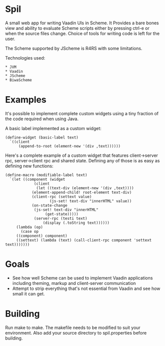 Spil
====

A small web app for writing Vaadin UIs in Scheme.  It Provides a bare bones view and  ability to evaluate Scheme scripts either by pressing ctrl-e or when the source files change. Choice of tools for writing code is left for the user.

The Scheme supported by JScheme is R4RS with some limitations.

Technologies used:

    * JVM
    * Vaadin
    * JScheme
	* BiwaScheme

Examples
========

It's possible to implement complete custom widgets using a tiny fraction of the code required when using Java.

A basic label implemented as a custom widget:

```
(define-widget (basic-label text)
  `((client
      (append-to-root (element-new '(div ,text))))))
```

Here's a complete example of a custom widget that features client->server rpc, server->client rpc and shared state. Defining any of those is as easy as defining new functions:

```
(define-macro (modifiable-label text)
  `(let ((component (widget
		     (client
		      (let ((text-div (element-new '(div ,text))))
			(element-append-child! root-element text-div)
			(client-rpc (settext value)
				    (js-set! text-div "innerHTML" value))
			(on-state-change
			 (js-set! text-div "innerHTML"
				  (get-state)))))
		     (server-rpc (testi text)
				 (display (.toString text))))))
     (lambda (op)
       (case op
	 ((component) component)
	 ((settext) (lambda (text) (call-client-rpc component 'settext text)))))))
```

Goals
=====
* See how well Scheme can be used to implement Vaadin applications including theming, markup and client-server communication
* Attempt to strip everything that's not essential from Vaadin and see how small it can get.


Building
========
Run make to make. The makefile needs to be modified to suit
your environment. Also add your source directory to spil.properties before building.

